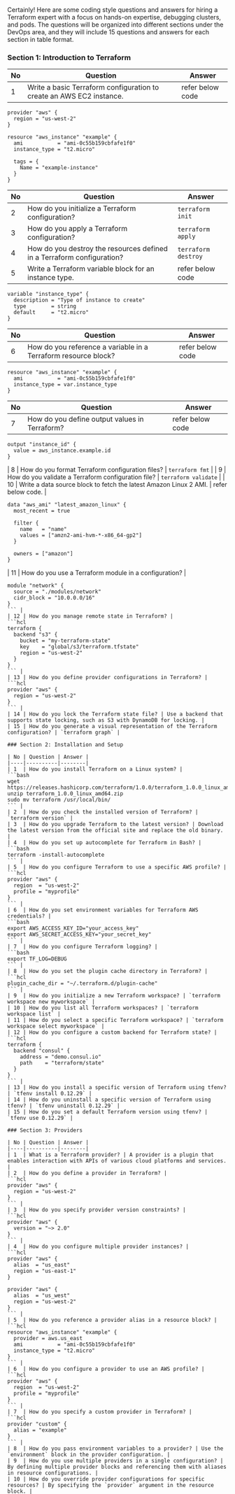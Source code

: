 ```






































```
Certainly! Here are some coding style questions and answers for hiring a Terraform expert with a focus on hands-on expertise, debugging clusters, and pods. The questions will be organized into different sections under the DevOps area, and they will include 15 questions and answers for each section in table format.

### Section 1: Introduction to Terraform

| No | Question | Answer |
|----|----------|--------|
| 1  | Write a basic Terraform configuration to create an AWS EC2 instance. | refer below code |

```hcl
provider "aws" {
  region = "us-west-2"
}

resource "aws_instance" "example" {
  ami           = "ami-0c55b159cbfafe1f0"
  instance_type = "t2.micro"

  tags = {
    Name = "example-instance"
  }
}
```


| No | Question | Answer |
|----|----------|--------|
| 2  | How do you initialize a Terraform configuration? | `terraform init` |
| 3  | How do you apply a Terraform configuration? | `terraform apply` |
| 4  | How do you destroy the resources defined in a Terraform configuration? | `terraform destroy` |
| 5  | Write a Terraform variable block for an instance type. | refer below code |
```hcl
variable "instance_type" {
  description = "Type of instance to create"
  type        = string
  default     = "t2.micro"
}
```
| No | Question | Answer |
|----|----------|--------|
| 6  | How do you reference a variable in a Terraform resource block? | refer below code|

```hcl
resource "aws_instance" "example" {
  ami           = "ami-0c55b159cbfafe1f0"
  instance_type = var.instance_type
}
```

| No | Question | Answer |
|----|----------|--------|
| 7  | How do you define output values in Terraform? | refer below code |

```hcl
output "instance_id" {
  value = aws_instance.example.id
}
```
 
| 8  | How do you format Terraform configuration files? | `terraform fmt` |
| 9  | How do you validate a Terraform configuration file? | `terraform validate` |
| 10 | Write a data source block to fetch the latest Amazon Linux 2 AMI. | refer below code. |

```hcl
data "aws_ami" "latest_amazon_linux" {
  most_recent = true

  filter {
    name   = "name"
    values = ["amzn2-ami-hvm-*-x86_64-gp2"]
  }

  owners = ["amazon"]
}
``` 

| 11 | How do you use a Terraform module in a configuration? | 
```hcl
module "network" {
  source = "./modules/network"
  cidr_block = "10.0.0.0/16"
}
``` |
| 12 | How do you manage remote state in Terraform? | 
```hcl
terraform {
  backend "s3" {
    bucket = "my-terraform-state"
    key    = "global/s3/terraform.tfstate"
    region = "us-west-2"
  }
}
``` |
| 13 | How do you define provider configurations in Terraform? | 
```hcl
provider "aws" {
  region = "us-west-2"
}
``` |
| 14 | How do you lock the Terraform state file? | Use a backend that supports state locking, such as S3 with DynamoDB for locking. |
| 15 | How do you generate a visual representation of the Terraform configuration? | `terraform graph` |

### Section 2: Installation and Setup

| No | Question | Answer |
|----|----------|--------|
| 1  | How do you install Terraform on a Linux system? | 
```bash
wget https://releases.hashicorp.com/terraform/1.0.0/terraform_1.0.0_linux_amd64.zip
unzip terraform_1.0.0_linux_amd64.zip
sudo mv terraform /usr/local/bin/
``` |
| 2  | How do you check the installed version of Terraform? | `terraform version` |
| 3  | How do you upgrade Terraform to the latest version? | Download the latest version from the official site and replace the old binary. |
| 4  | How do you set up autocomplete for Terraform in Bash? | 
```bash
terraform -install-autocomplete
``` |
| 5  | How do you configure Terraform to use a specific AWS profile? | 
```hcl
provider "aws" {
  region  = "us-west-2"
  profile = "myprofile"
}
``` |
| 6  | How do you set environment variables for Terraform AWS credentials? | 
```bash
export AWS_ACCESS_KEY_ID="your_access_key"
export AWS_SECRET_ACCESS_KEY="your_secret_key"
``` |
| 7  | How do you configure Terraform logging? | 
```bash
export TF_LOG=DEBUG
``` |
| 8  | How do you set the plugin cache directory in Terraform? | 
```hcl
plugin_cache_dir = "~/.terraform.d/plugin-cache"
``` |
| 9  | How do you initialize a new Terraform workspace? | `terraform workspace new myworkspace` |
| 10 | How do you list all Terraform workspaces? | `terraform workspace list` |
| 11 | How do you select a specific Terraform workspace? | `terraform workspace select myworkspace` |
| 12 | How do you configure a custom backend for Terraform state? | 
```hcl
terraform {
  backend "consul" {
    address = "demo.consul.io"
    path    = "terraform/state"
  }
}
``` |
| 13 | How do you install a specific version of Terraform using tfenv? | `tfenv install 0.12.29` |
| 14 | How do you uninstall a specific version of Terraform using tfenv? | `tfenv uninstall 0.12.29` |
| 15 | How do you set a default Terraform version using tfenv? | `tfenv use 0.12.29` |

### Section 3: Providers

| No | Question | Answer |
|----|----------|--------|
| 1  | What is a Terraform provider? | A provider is a plugin that enables interaction with APIs of various cloud platforms and services. |
| 2  | How do you define a provider in Terraform? | 
```hcl
provider "aws" {
  region = "us-west-2"
}
``` |
| 3  | How do you specify provider version constraints? | 
```hcl
provider "aws" {
  version = "~> 2.0"
}
``` |
| 4  | How do you configure multiple provider instances? | 
```hcl
provider "aws" {
  alias  = "us_east"
  region = "us-east-1"
}

provider "aws" {
  alias  = "us_west"
  region = "us-west-2"
}
``` |
| 5  | How do you reference a provider alias in a resource block? | 
```hcl
resource "aws_instance" "example" {
  provider = aws.us_east
  ami           = "ami-0c55b159cbfafe1f0"
  instance_type = "t2.micro"
}
``` |
| 6  | How do you configure a provider to use an AWS profile? | 
```hcl
provider "aws" {
  region  = "us-west-2"
  profile = "myprofile"
}
``` |
| 7  | How do you specify a custom provider in Terraform? | 
```hcl
provider "custom" {
  alias = "example"
}
``` |
| 8  | How do you pass environment variables to a provider? | Use the `environment` block in the provider configuration. |
| 9  | How do you use multiple providers in a single configuration? | By defining multiple provider blocks and referencing them with aliases in resource configurations. |
| 10 | How do you override provider configurations for specific resources? | By specifying the `provider` argument in the resource block. |
| 11 | How do you set default tags for AWS resources in a provider configuration? | 
```hcl
provider "aws" {
  default_tags {
    tags = {
      Environment = "dev"
    }
  }
}
``` |
| 12 | How do you configure a provider to use AssumeRole for AWS? | 
```hcl
provider "aws" {
  region  = "us-west-2"
  assume_role {
    role_arn = "arn:aws:iam::123456789012:role/myrole"
  }
}
``` |
| 13 | How do you handle provider dependencies in modules? | By passing provider configurations to modules using the `providers` argument. |
| 14 | How do you use the AzureRM provider in Terraform? | 
```hcl
provider "azurerm" {
  features {}
}
``` |
| 15 | How do you configure the Google Cloud provider in Terraform? | 
```hcl
provider "google" {
  project = "my-project-id"
  region  = "us-central1"
}
``` |

### Section 4: Resources

| No | Question | Answer |
|----|----------|--------|
| 1  | How do you define a resource in Terraform? | 
```hcl
resource "aws_instance" "example" {
  ami           = "ami-0c55b159cbfafe1f0"
  instance_type = "t2.micro"
}
``` |
| 2  | How do you reference a resource attribute in another resource? | 
```hcl
resource "aws_instance" "example" {
  ami           = "ami-0c55b159cbfafe1

f0"
  instance_type = "t2.micro"
}

resource "aws_eip" "ip" {
  instance = aws_instance.example.id
}
``` |
| 3  | How do you define resource dependencies in Terraform? | Use the `depends_on` argument in the resource block. |
| 4  | How do you import an existing resource into Terraform state? | `terraform import aws_instance.example i-1234567890abcdef0` |
| 5  | How do you use lifecycle rules in a resource block? | 
```hcl
resource "aws_instance" "example" {
  ami           = "ami-0c55b159cbfafe1f0"
  instance_type = "t2.micro"

  lifecycle {
    prevent_destroy = true
  }
}
``` |
| 6  | How do you create multiple resources using a count parameter? | 
```hcl
resource "aws_instance" "example" {
  count         = 3
  ami           = "ami-0c55b159cbfafe1f0"
  instance_type = "t2.micro"
}
``` |
| 7  | How do you create multiple resources using a for_each parameter? | 
```hcl
resource "aws_instance" "example" {
  for_each = toset(["instance1", "instance2", "instance3"])
  ami           = "ami-0c55b159cbfafe1f0"
  instance_type = "t2.micro"
  tags = {
    Name = each.key
  }
}
``` |
| 8  | How do you define a resource with conditional logic? | Use the ternary operator in resource attributes. |
| 9  | How do you create a resource with a dynamic block? | 
```hcl
resource "aws_security_group" "example" {
  name        = "example"
  vpc_id      = "vpc-123456"

  dynamic "ingress" {
    for_each = var.ingress_ports
    content {
      from_port   = ingress.value
      to_port     = ingress.value
      protocol    = "tcp"
      cidr_blocks = ["0.0.0.0/0"]
    }
  }
}
``` |
| 10 | How do you manage resource tainting in Terraform? | `terraform taint aws_instance.example` and `terraform untaint aws_instance.example` |
| 11 | How do you specify resource timeouts in Terraform? | 
```hcl
resource "aws_instance" "example" {
  ami           = "ami-0c55b159cbfafe1f0"
  instance_type = "t2.micro"

  timeouts {
    create = "30m"
    update = "40m"
    delete = "20m"
  }
}
``` |
| 12 | How do you create a resource with an inline block? | Use inline blocks within the resource definition. |
| 13 | How do you use the Terraform resource graph to debug dependencies? | Use `terraform graph` to generate a visual representation of resource dependencies. |
| 14 | How do you define a custom resource in Terraform? | Implement a custom provider with resource definitions in Go. |
| 15 | How do you manage resource state during a partial failure? | Use `terraform state` commands to manage and manipulate resource state files. |

### Section 5: Variables

| No | Question | Answer |
|----|----------|--------|
| 1  | How do you define a variable in Terraform? | 
```hcl
variable "instance_type" {
  description = "Type of instance to create"
  type        = string
  default     = "t2.micro"
}
``` |
| 2  | How do you reference a variable in a resource block? | `instance_type = var.instance_type` |
| 3  | How do you define a map variable in Terraform? | 
```hcl
variable "instance_tags" {
  description = "Tags for the instance"
  type        = map(string)
  default = {
    Name = "example"
    Env  = "dev"
  }
}
``` |
| 4  | How do you reference a map variable in a resource block? | 
```hcl
tags = var.instance_tags
``` |
| 5  | How do you define a list variable in Terraform? | 
```hcl
variable "availability_zones" {
  description = "List of availability zones"
  type        = list(string)
  default     = ["us-west-2a", "us-west-2b"]
}
``` |
| 6  | How do you reference a list variable in a resource block? | 
```hcl
availability_zone = var.availability_zones[0]
``` |
| 7  | How do you define a variable with a validation rule? | 
```hcl
variable "instance_count" {
  description = "Number of instances"
  type        = number
  validation {
    condition     = var.instance_count > 0
    error_message = "The instance count must be greater than 0"
  }
}
``` |
| 8  | How do you define a sensitive variable in Terraform? | 
```hcl
variable "db_password" {
  description = "Database password"
  type        = string
  sensitive   = true
}
``` |
| 9  | How do you override variable values at runtime? | Use `terraform apply -var="instance_type=t2.large"` or `terraform apply -var-file="vars.tfvars"`. |
| 10 | How do you use the default variable values in Terraform? | Omit the variable assignment to use the default value specified in the variable block. |
| 11 | How do you load variable values from a file? | Use `terraform apply -var-file="vars.tfvars"`. |
| 12 | How do you use environment variables to set variable values? | Use the `TF_VAR_` prefix (e.g., `export TF_VAR_instance_type=t2.large`). |
| 13 | How do you define a variable group in Terraform Cloud? | Use the Variables tab in the workspace settings to define and manage variable groups. |
| 14 | How do you interpolate variable values in a string? | Use the `${}` syntax (e.g., `ami = "${var.ami_id}"`). |
| 15 | How do you handle variable type constraints in Terraform? | Specify the `type` argument in the variable block. |

### Section 6: State Management

| No | Question | Answer |
|----|----------|--------|
| 1  | How do you view the current state of resources managed by Terraform? | `terraform show` |
| 2  | How do you list all resources in the current state file? | `terraform state list` |
| 3  | How do you remove a specific resource from the state file? | `terraform state rm aws_instance.example` |
| 4  | How do you move a resource in the state file? | `terraform state mv aws_instance.old aws_instance.new` |
| 5  | How do you import an existing resource into Terraform state? | `terraform import aws_instance.example i-1234567890abcdef0` |
| 6  | How do you lock the state file to prevent concurrent modifications? | Use a backend that supports state locking, such as S3 with DynamoDB for locking. |
| 7  | How do you manage remote state in Terraform? | 
```hcl
terraform {
  backend "s3" {
    bucket = "my-terraform-state"
    key    = "global/s3/terraform.tfstate"
    region = "us-west-2"
  }
}
``` |
| 8  | How do you enable state versioning in S3? | Enable versioning on the S3 bucket used for the state backend. |
| 9  | How do you configure state locking with DynamoDB? | 
```hcl
terraform {
  backend "s3" {
    bucket         = "my-terraform-state"
    key            = "global/s3/terraform.tfstate"
    region         = "us-west-2"
    dynamodb_table = "terraform-lock"
  }
}
``` |
| 10 | How do you view the history of state changes? | Use `terraform state pull` to retrieve the current state file and check the version history if using a versioned backend. |
| 11 | How do you resolve state drift in Terraform? | Run `terraform plan` to identify drift and `terraform apply` to reconcile the state. |
| 12 | How do you split a state file into multiple state files? | Use `terraform state mv` to move resources to a new state file managed by a different backend configuration. |
| 13 | How do you configure a local state backend? | 
```hcl
terraform {
  backend "local" {
    path = "terraform.tfstate"
  }
}
``` |
| 14 | How do you migrate state from one backend to another? | `terraform init -migrate-state` |
| 15 | How do you enable state encryption at rest in S3? | Use an S3 bucket with default encryption enabled or specify the `server_side_encryption` argument in the backend configuration. |

### Section 7: Modules

| No | Question | Answer |
|----|----------|--------|
| 1  | How do you define a module in Terraform? | Create a directory with `.tf` files and define resources inside it. |
| 2  | How do you call a module in a Terraform configuration? | 
```hcl
module "network" {
  source = "./modules/network"
  cidr_block =

 "10.0.0.0/16"
}
``` |
| 3  | How do you pass variables to a module? | Use the `variable` block in the module and pass values when calling the module. |
| 4  | How do you define module outputs? | 
```hcl
output "subnet_id" {
  value = aws_subnet.example.id
}
``` |
| 5  | How do you use a public module from the Terraform Registry? | 
```hcl
module "vpc" {
  source  = "terraform-aws-modules/vpc/aws"
  version = "2.70.0"
  cidr    = "10.0.0.0/16"
}
``` |
| 6  | How do you handle module versioning? | Specify the `version` argument in the module source. |
| 7  | How do you use a module from a Git repository? | 
```hcl
module "vpc" {
  source = "git::https://github.com/terraform-aws-modules/terraform-aws-vpc.git?ref=v2.70.0"
}
``` |
| 8  | How do you reference outputs from a module? | Use the `module` keyword followed by the module name and output name (e.g., `module.network.subnet_id`). |
| 9  | How do you manage module dependencies? | Use implicit dependencies by referencing module outputs in other module inputs. |
| 10 | How do you use local modules in a Terraform configuration? | Use a relative path in the `source` argument (e.g., `source = "./modules/network"`). |
| 11 | How do you use remote modules in a Terraform configuration? | Use a URL in the `source` argument (e.g., `source = "git::https://github.com/terraform-aws-modules/terraform-aws-vpc.git"`). |
| 12 | How do you override default variable values in a module? | Pass the variable values when calling the module. |
| 13 | How do you use module composition in Terraform? | Combine multiple modules in a parent module to create complex infrastructures. |
| 14 | How do you organize Terraform modules in a repository? | Use a directory structure with separate directories for each module and a `main.tf` for the root configuration. |
| 15 | How do you document a Terraform module? | Create a `README.md` file with usage examples and input/output descriptions. |
| 16 | How do you share modules across multiple projects? | Publish the modules to a private module registry or use a shared Git repository. |
| 17 | How do you test a Terraform module? | Use tools like `terratest` or `terraform-compliance` for automated testing. |
| 18 | How do you handle module version conflicts? | Use version constraints and update modules to compatible versions. |
| 19 | How do you refactor modules for reusability? | Break down large modules into smaller, reusable submodules. |
| 20 | How do you use conditional logic in modules? | Use `count` or `for_each` in resources and conditionally pass variables. |
| 21 | How do you define complex outputs in a module? | Use nested outputs and complex data structures like maps and lists. |
| 22 | How do you handle sensitive outputs in modules? | Mark outputs as `sensitive` to prevent them from being displayed in logs. |
| 23 | How do you manage module dependencies with Terraform Cloud? | Use the module registry and module version constraints in the workspace configuration. |
| 24 | How do you use external data sources in modules? | Use `data` blocks to fetch external information and pass it to the module. |
| 25 | How do you manage secrets in modules? | Use secret management tools like AWS Secrets Manager or HashiCorp Vault and reference them in your configuration. |
| 26 | How do you handle cross-module dependencies? | Pass outputs from one module as inputs to another module. |
| 27 | How do you debug issues in modules? | Use `terraform plan` and `terraform apply` with detailed logging enabled (`TF_LOG=DEBUG`). |
| 28 | How do you update a module version without causing downtime? | Plan the update carefully and use Terraform workspaces for testing before production deployment. |
| 29 | How do you ensure module compatibility with different Terraform versions? | Use version constraints in the module configuration and test with multiple Terraform versions. |
| 30 | How do you use dynamic blocks within modules? | Use the `dynamic` block to create repeated nested blocks based on variable inputs. |

### Section 8: Data Sources

| No | Question | Answer |
|----|----------|--------|
| 1  | What is a data source in Terraform? | A data source allows you to fetch information defined outside of Terraform. |
| 2  | How do you define a data source in Terraform? | 
```hcl
data "aws_ami" "example" {
  most_recent = true
  filter {
    name   = "name"
    values = ["amzn2-ami-hvm-*-x86_64-gp2"]
  }
  owners = ["amazon"]
}
``` |
| 3  | How do you reference a data source in a resource block? | `ami = data.aws_ami.example.id` |
| 4  | How do you use a data source to get the current region in AWS? | 
```hcl
data "aws_region" "current" {}

resource "aws_instance" "example" {
  ami           = "ami-0c55b159cbfafe1f0"
  instance_type = "t2.micro"
  tags = {
    Name = data.aws_region.current.name
  }
}
``` |
| 5  | How do you fetch information from an external API using a data source? | Use the `http` provider and `http` data source. |
| 6  | How do you use a data source to get information about a specific AWS instance? | 
```hcl
data "aws_instance" "example" {
  instance_id = "i-1234567890abcdef0"
}
``` |
| 7  | How do you use a data source to get information about an AWS VPC? | 
```hcl
data "aws_vpc" "example" {
  id = "vpc-12345678"
}
``` |
| 8  | How do you use a data source to get information about an AWS S3 bucket? | 
```hcl
data "aws_s3_bucket" "example" {
  bucket = "my-bucket"
}
``` |
| 9  | How do you use a data source to get information about an AWS IAM role? | 
```hcl
data "aws_iam_role" "example" {
  name = "my-role"
}
``` |
| 10 | How do you use a data source to get information about an AWS security group? | 
```hcl
data "aws_security_group" "example" {
  id = "sg-12345678"
}
``` |
| 11 | How do you use a data source to get information about an AWS RDS instance? | 
```hcl
data "aws_db_instance" "example" {
  db_instance_identifier = "mydb"
}
``` |
| 12 | How do you use a data source to get information about an AWS Lambda function? | 
```hcl
data "aws_lambda_function" "example" {
  function_name = "my-function"
}
``` |
| 13 | How do you use a data source to get information about an AWS ECS cluster? | 
```hcl
data "aws_ecs_cluster" "example" {
  cluster_name = "my-cluster"
}
``` |
| 14 | How do you use a data source to get information about an AWS EKS cluster? | 
```hcl
data "aws_eks_cluster" "example" {
  name = "my-cluster"
}
``` |
| 15 | How do you use a data source to get information about an AWS CloudFront distribution? | 
```hcl
data "aws_cloudfront_distribution" "example" {
  id = "E1A2B3C4D5E6F7"
}
``` |
| 16 | How do you use a data source to get information about an AWS DynamoDB table? | 
```hcl
data "aws_dynamodb_table" "example" {
  name = "my-table"
}
``` |
| 17 | How do you use a data source to get information about an AWS ELB? | 
```hcl
data "aws_elb" "example" {
  name = "my-elb"
}
``` |
| 18 | How do you use a data source to get information about an AWS CloudWatch log group? | 
```hcl
data "aws_cloudwatch_log_group" "example" {
  name = "my-log-group"
}
``` |
| 19 | How do you use a data source to get information about an AWS KMS key? | 
```hcl
data "aws_kms_key" "example" {
  key_id = "1234abcd-12ab-34cd-56ef-1234567890ab"
}
``` |
| 20 | How do you use a data source to get information about an AWS NAT gateway? | 
```hcl
data "aws_nat_gateway" "example" {
  id = "nat-12345678"
}
``` |
| 21 | How do you use a data source to get information about an AWS Redshift cluster? | 


```hcl
data "aws_redshift_cluster" "example" {
  cluster_identifier = "my-cluster"
}
``` |
| 22 | How do you use a data source to get information about an AWS route table? | 
```hcl
data "aws_route_table" "example" {
  id = "rtb-12345678"
}
``` |
| 23 | How do you use a data source to get information about an AWS SQS queue? | 
```hcl
data "aws_sqs_queue" "example" {
  name = "my-queue"
}
``` |
| 24 | How do you use a data source to get information about an AWS VPC peering connection? | 
```hcl
data "aws_vpc_peering_connection" "example" {
  id = "pcx-12345678"
}
``` |
| 25 | How do you use a data source to get information about an AWS VPN gateway? | 
```hcl
data "aws_vpn_gateway" "example" {
  id = "vgw-12345678"
}
``` |

### Section 9: Provisioners

| No | Question | Answer |
|----|----------|--------|
| 1  | What is a provisioner in Terraform? | A provisioner is used to execute scripts or commands on a resource. |
| 2  | How do you define a provisioner in a resource block? | 
```hcl
resource "aws_instance" "example" {
  ami           = "ami-0c55b159cbfafe1f0"
  instance_type = "t2.micro"

  provisioner "local-exec" {
    command = "echo Hello, World!"
  }
}
``` |
| 3  | How do you use a `local-exec` provisioner? | 
```hcl
provisioner "local-exec" {
  command = "echo Hello, World!"
}
``` |
| 4  | How do you use a `remote-exec` provisioner? | 
```hcl
provisioner "remote-exec" {
  inline = [
    "sudo apt-get update",
    "sudo apt-get install -y nginx",
  ]
}
``` |
| 5  | How do you use a file provisioner to upload a file? | 
```hcl
provisioner "file" {
  source      = "path/to/local/file"
  destination = "/path/to/remote/file"
}
``` |
| 6  | How do you specify connection details for a provisioner? | 
```hcl
connection {
  type        = "ssh"
  user        = "ubuntu"
  private_key = file("~/.ssh/id_rsa")
  host        = aws_instance.example.public_ip
}
``` |
| 7  | How do you use a `null_resource` with a provisioner? | 
```hcl
resource "null_resource" "example" {
  provisioner "local-exec" {
    command = "echo Hello, World!"
  }
}
``` |
| 8  | How do you run a provisioner only on creation? | Use the `when` argument with the value `create`. |
| 9  | How do you run a provisioner only on resource destruction? | Use the `when` argument with the value `destroy`. |
| 10 | How do you use a provisioner to run a script? | 
```hcl
provisioner "remote-exec" {
  script = "path/to/script.sh"
}
``` |
| 11 | How do you use environment variables in a provisioner? | 
```hcl
provisioner "local-exec" {
  environment = {
    ENV_VAR = "value"
  }
  command = "echo $ENV_VAR"
}
``` |
| 12 | How do you handle provisioner errors? | Use the `on_failure` argument with the value `continue` or `fail`. |
| 13 | How do you use a provisioner to install software? | Use a `remote-exec` provisioner with the necessary installation commands. |
| 14 | How do you use a provisioner to configure a service? | Use a `remote-exec` provisioner with the necessary configuration commands. |
| 15 | How do you use a provisioner to start a service? | Use a `remote-exec` provisioner with the necessary commands to start the service. |
| 16 | How do you use a provisioner to run a Chef recipe? | Use a `remote-exec` provisioner with the `chef-client` command. |
| 17 | How do you use a provisioner to run a Puppet manifest? | Use a `remote-exec` provisioner with the `puppet apply` command. |
| 18 | How do you use a provisioner to run an Ansible playbook? | Use a `remote-exec` provisioner with the `ansible-playbook` command. |
| 19 | How do you use a provisioner to run a SaltStack state? | Use a `remote-exec` provisioner with the `salt-call` command. |
| 20 | How do you use a provisioner to run a shell command? | Use a `remote-exec` provisioner with the `command` or `inline` arguments. |
| 21 | How do you use a provisioner to run a PowerShell script? | Use a `remote-exec` provisioner with the necessary PowerShell commands. |
| 22 | How do you use a provisioner to run a Python script? | Use a `remote-exec` provisioner with the necessary Python commands. |
| 23 | How do you use a provisioner to run a Ruby script? | Use a `remote-exec` provisioner with the necessary Ruby commands. |
| 24 | How do you use a provisioner to run a Perl script? | Use a `remote-exec` provisioner with the necessary Perl commands. |
| 25 | How do you use a provisioner to run a JavaScript script? | Use a `remote-exec` provisioner with the necessary Node.js commands. |
| 26 | How do you use a provisioner to run a PHP script? | Use a `remote-exec` provisioner with the necessary PHP commands. |
| 27 | How do you use a provisioner to run a Go script? | Use a `remote-exec` provisioner with the necessary Go commands. |
| 28 | How do you use a provisioner to run a Java script? | Use a `remote-exec` provisioner with the necessary Java commands. |
| 29 | How do you use a provisioner to run a .NET script? | Use a `remote-exec` provisioner with the necessary .NET commands. |
| 30 | How do you use a provisioner to run a Bash script? | Use a `remote-exec` provisioner with the necessary Bash commands. |

### Section 10: Backends

| No | Question | Answer |
|----|----------|--------|
| 1  | What is a backend in Terraform? | A backend defines where Terraform's state file is stored. |
| 2  | How do you configure a local backend? | 
```hcl
terraform {
  backend "local" {
    path = "terraform.tfstate"
  }
}
``` |
| 3  | How do you configure a remote backend? | 
```hcl
terraform {
  backend "remote" {
    hostname     = "app.terraform.io"
    organization = "my-org"
    workspaces {
      name = "my-workspace"
    }
  }
}
``` |
| 4  | How do you configure an S3 backend? | 
```hcl
terraform {
  backend "s3" {
    bucket = "my-terraform-state"
    key    = "global/s3/terraform.tfstate"
    region = "us-west-2"
  }
}
``` |
| 5  | How do you configure a GCS backend? | 
```hcl
terraform {
  backend "gcs" {
    bucket  = "my-terraform-state"
    prefix  = "terraform/state"
  }
}
``` |
| 6  | How do you configure an Azure backend? | 
```hcl
terraform {
  backend "azurerm" {
    storage_account_name = "mystorageaccount"
    container_name       = "mycontainer"
    key                  = "terraform.tfstate"
  }
}
``` |
| 7  | How do you configure a Consul backend? | 
```hcl
terraform {
  backend "consul" {
    address = "demo.consul.io"
    path    = "terraform/state"
  }
}
``` |
| 8  | How do you configure an etcd backend? | 
```hcl
terraform {
  backend "etcd" {
    endpoints = ["https://etcd.example.com:2379"]
    key       = "/terraform/state"
  }
}
``` |
| 9  | How do you configure a PostgreSQL backend? | 
```hcl
terraform {
  backend "pg" {
    conn_str = "user=username password=password host=hostname port=5432 dbname=database sslmode=disable"
  }
}
``` |
| 10 | How do you configure a MySQL backend? | 
```hcl
terraform {
  backend "mysql" {
    username = "username"
    password = "password"
    endpoint = "hostname:3306"
    database = "database"
    table    = "terraform_state"
  }
}
``` |
| 11 | How do you configure an HTTP backend? | 


